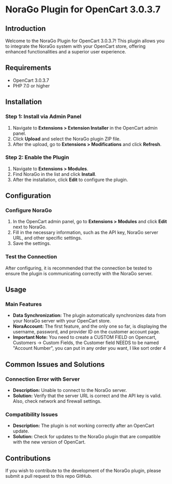 # NoraGo Plugin for OpenCart 3.0.3.7

## Introduction

Welcome to the NoraGo Plugin for OpenCart 3.0.3.7! This plugin allows you to integrate the NoraGo system with your OpenCart store, offering enhanced functionalities and a superior user experience.

## Requirements

* OpenCart 3.0.3.7
* PHP 7.0 or higher

## Installation
### Step 1: Install via Admin Panel
1. Navigate to **Extensions > Extension Installer** in the OpenCart admin panel.
2. Click **Upload** and select the NoraGo plugin ZIP file.
3. After the upload, go to **Extensions > Modifications** and click **Refresh**.

### Step 2: Enable the Plugin
1. Navigate to **Extensions > Modules**.
2. Find NoraGo in the list and click **Install**.
3. After the installation, click **Edit** to configure the plugin.

## Configuration

### Configure NoraGo
1. In the OpenCart admin panel, go to **Extensions > Modules** and click **Edit** next to NoraGo.
2. Fill in the necessary information, such as the API key, NoraGo server URL, and other specific settings.
3. Save the settings.

### Test the Connection
After configuring, it is recommended that the connection be tested to ensure the plugin is communicating correctly with the NoraGo server.

## Usage

### Main Features
* **Data Synchronization:** The plugin automatically synchronizes data from your NoraGo server with your OpenCart store.
* **NoraAccount:** The first feature, and the only one so far, is displaying the username, password, and provider ID on the customer account page.
* **Important Note:** You need to create a CUSTOM FIELD on Opencart, Customers -> Custom Fields, the Customer field NEEDS to be named "Account Number", you can put in any order you want, I like sort order 4 
## Common Issues and Solutions

### Connection Error with Server
* **Description:** Unable to connect to the NoraGo server.
* **Solution:** Verify that the server URL is correct and the API key is valid. Also, check network and firewall settings.

### Compatibility Issues
* **Description:** The plugin is not working correctly after an OpenCart update.
* **Solution:** Check for updates to the NoraGo plugin that are compatible with the new version of OpenCart.

## Contributions
If you wish to contribute to the development of the NoraGo plugin, please submit a pull request to this repo GitHub.
